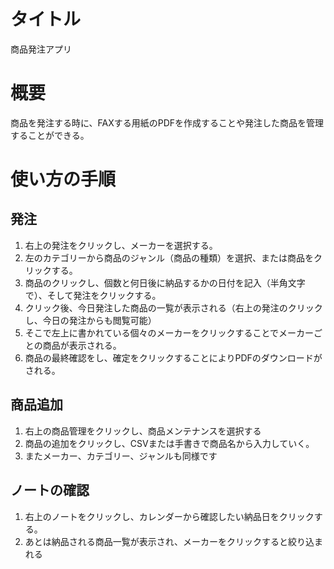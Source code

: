 # タイトル
商品発注アプリ

# 概要
商品を発注する時に、FAXする用紙のPDFを作成することや発注した商品を管理することができる。

# 使い方の手順 

## 発注 
1. 右上の発注をクリックし、メーカーを選択する。
2. 左のカテゴリーから商品のジャンル（商品の種類）を選択、または商品をクリックする。
3. 商品のクリックし、個数と何日後に納品するかの日付を記入（半角文字で）、そして発注をクリックする。
4. クリック後、今日発注した商品の一覧が表示される（右上の発注のクリックし、今日の発注からも閲覧可能）
5. そこで左上に書かれている個々のメーカーをクリックすることでメーカーごとの商品が表示される。
6. 商品の最終確認をし、確定をクリックすることによりPDFのダウンロードがされる。

## 商品追加
1. 右上の商品管理をクリックし、商品メンテナンスを選択する
2. 商品の追加をクリックし、CSVまたは手書きで商品名から入力していく。
3. またメーカー、カテゴリー、ジャンルも同様です

## ノートの確認
1. 右上のノートをクリックし、カレンダーから確認したい納品日をクリックする。
2. あとは納品される商品一覧が表示され、メーカーをクリックすると絞り込まれる




